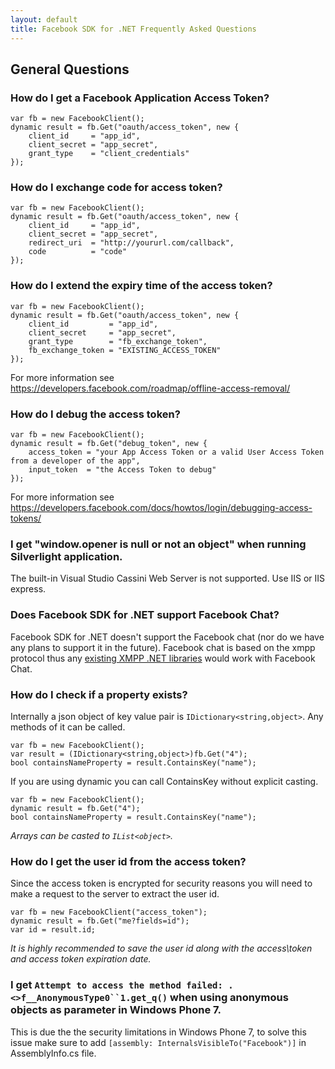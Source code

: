 ```yaml
---
layout: default
title: Facebook SDK for .NET Frequently Asked Questions
---
```


## General Questions

### How do I get a Facebook Application Access Token?

    var fb = new FacebookClient();
    dynamic result = fb.Get("oauth/access_token", new { 
    	client_id     = "app_id", 
    	client_secret = "app_secret", 
    	grant_type    = "client_credentials" 
    });
    	
### How do I exchange code for access token?

	var fb = new FacebookClient();
	dynamic result = fb.Get("oauth/access_token", new {
		client_id     = "app_id",
		client_secret = "app_secret",
		redirect_uri  = "http://yoururl.com/callback",
		code          = "code"		
	});
	
### How do I extend the expiry time of the access token?

	var fb = new FacebookClient();
	dynamic result = fb.Get("oauth/access_token", new {
		client_id         = "app_id",
		client_secret     = "app_secret",
		grant_type        = "fb_exchange_token",
		fb_exchange_token = "EXISTING_ACCESS_TOKEN"
	});

For more information see https://developers.facebook.com/roadmap/offline-access-removal/

### How do I debug the access token?

	var fb = new FacebookClient();
	dynamic result = fb.Get("debug_token", new {
		access_token = "your App Access Token or a valid User Access Token from a developer of the app",
		input_token  = "the Access Token to debug"
	});
	
For more information see https://developers.facebook.com/docs/howtos/login/debugging-access-tokens/
	
### I get "window.opener is null or not an object" when running Silverlight application.
The built-in Visual Studio Cassini Web Server is not supported. Use IIS or IIS express.

### Does Facebook SDK for .NET support Facebook Chat?
Facebook SDK for .NET doesn't support the Facebook chat (nor do we have any plans to support it in the future). Facebook chat is based on the xmpp protocol thus any [existing XMPP .NET libraries](http://xmpp.org/xmpp-software/libraries/) would work with Facebook Chat.

### How do I check if a property exists?
Internally a json object of key value pair is ```IDictionary<string,object>```. Any methods of it can be called.

	var fb = new FacebookClient();
	var result = (IDictionary<string,object>)fb.Get("4");
	bool containsNameProperty = result.ContainsKey("name");

If you are using dynamic you can call ContainsKey without explicit casting.

	var fb = new FacebookClient();
	dynamic result = fb.Get("4");
	bool containsNameProperty = result.ContainsKey("name");

_Arrays can be casted to ```IList<object>```._

### How do I get the user id from the access token?
Since the access token is encrypted for security reasons you will need to make a request to the server to extract
the user id.

	var fb = new FacebookClient("access_token");
	dynamic result = fb.Get("me?fields=id");
	var id = result.id;

_It is highly recommended to save the user id along with the access\token and access token expiration date._
### I get `Attempt to access the method failed: .<>f__AnonymousType0``1.get_q()` when using anonymous objects as parameter in Windows Phone 7.
This is due the the security limitations in Windows Phone 7, to solve this issue make sure to add `[assembly: InternalsVisibleTo("Facebook")]`
in AssemblyInfo.cs file.